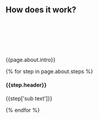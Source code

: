 <h2 class="handdrawn red-header left-header" style="top: 40px">How does it work?</h2>
<section class="under wood-bg" style="padding: 80px 0"> <!--HOW IT WORKS-->
  <div class="wave">
  </div>
  <div class="container">
    <div class="col-xs-12 col-sm-8 col-sm-offset-2 box-bg">
      <p>{{page.about.intro}}</p>
      {% for step in page.about.steps %}
      <h4>{{step.header}}</h4>
      <p>{{step['sub text']}}</p>
      {% endfor %}
    </div>
  </div>
  <div class="wave wave-bottom offwhite-bg">
  </div>
</section>
